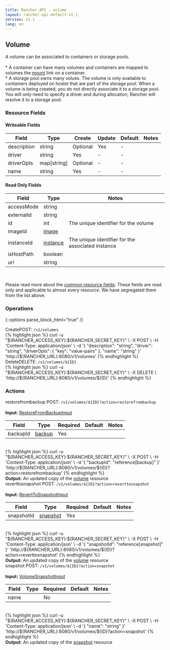 ```yaml
---
title: Rancher API - volume
layout: rancher-api-default-v1.1
version: v1.1
lang: en
---
```


## Volume

A volume can be associated to containers or storage pools. <br><br> * A container can have many volumes and containers are mapped to volumes the [mount]({{site.baseurl}}/rancher/{{page.version}}/{{page.lang}}/api/api-resources/mount/) link on a container. <br> * A storage pool owns many volues. The volume is only available to containers deployed on hostst that are part of the storage pool. When a volume is being created, you do not directly associate it to a storage pool. You will only need to specify a driver and during allocation, Rancher will resolve it to a storage pool.

### Resource Fields

#### Writeable Fields

Field | Type | Create | Update | Default | Notes
---|---|---|---|---|---
description | string | Optional | Yes | - | 
driver | string | Yes | - | - | 
driverOpts | map[string] | Optional | - | - | 
name | string | Yes | - | - | 


#### Read Only Fields

Field | Type   | Notes
---|---|---
accessMode | string  | 
externalId | string  | 
id | int  | The unique identifier for the volume
imageId | [image]({{site.baseurl}}/rancher/{{page.version}}/{{page.lang}}/api/api-resources/image/)  | 
instanceId | [instance]({{site.baseurl}}/rancher/{{page.version}}/{{page.lang}}/api/api-resources/instance/)  | The unique identifier for the associated instance
isHostPath | boolean  | 
uri | string  | 


<br>

Please read more about the [common resource fields]({{site.baseurl}}/rancher/{{page.version}}/{{page.lang}}/api/common/). These fields are read only and applicable to almost every resource. We have segregated them from the list above.

### Operations
{::options parse_block_html="true" /}
<a id="create"></a>
<div class="action"><span class="header">Create<span class="headerright">POST:  <code>/v1/volumes</code></span></span>
<div class="action-contents"> {% highlight json %}
curl -u "${RANCHER_ACCESS_KEY}:${RANCHER_SECRET_KEY}" \
-X POST \
-H 'Content-Type: application/json' \
-d '{
	"description": "string",
	"driver": "string",
	"driverOpts": {
		"key": "value-pairs"
	},
	"name": "string"
}' 'http://${RANCHER_URL}:8080/v1/volumes'
{% endhighlight %}
</div></div>
<a id="delete"></a>
<div class="action"><span class="header">Delete<span class="headerright">DELETE:  <code>/v1/volumes/${ID}</code></span></span>
<div class="action-contents"> {% highlight json %}
curl -u "${RANCHER_ACCESS_KEY}:${RANCHER_SECRET_KEY}" \
-X DELETE \
'http://${RANCHER_URL}:8080/v1/volumes/${ID}'
{% endhighlight %}
</div></div>



### Actions

<div class="action" id="restorefrombackup">
<span class="header">
restorefrombackup
<span class="headerright">POST:  <code>/v1/volumes/${ID}?action=restorefrombackup</code></span></span>
<div class="action-contents">

<br>
<span class="input">
<strong>Input:</strong> <a href="{{site.baseurl}}/rancher/{{page.version}}/{{page.lang}}/api/api-resources/restoreFromBackupInput/">RestoreFromBackupInput</a></span>

Field | Type | Required | Default | Notes
---|---|---|---|---
backupId | [backup]({{site.baseurl}}/rancher/{{page.version}}/{{page.lang}}/api/api-resources/backup/) | Yes |  | <br>

<br>
{% highlight json %}
curl -u "${RANCHER_ACCESS_KEY}:${RANCHER_SECRET_KEY}" \
-X POST \
-H 'Content-Type: application/json' \
-d '{
	"backupId": "reference[backup]"
}' 'http://${RANCHER_URL}:8080/v1/volumes/${ID}?action=restorefrombackup'
{% endhighlight %}
<br>
<span class="output"><strong>Output:</strong> An updated copy of the <a href="{{site.baseurl}}/rancher/{{page.version}}/{{page.lang}}/api/api-resources/volume/">volume</a> resource</span>
</div></div>

<div class="action" id="reverttosnapshot">
<span class="header">
reverttosnapshot
<span class="headerright">POST:  <code>/v1/volumes/${ID}?action=reverttosnapshot</code></span></span>
<div class="action-contents">

<br>
<span class="input">
<strong>Input:</strong> <a href="{{site.baseurl}}/rancher/{{page.version}}/{{page.lang}}/api/api-resources/revertToSnapshotInput/">RevertToSnapshotInput</a></span>

Field | Type | Required | Default | Notes
---|---|---|---|---
snapshotId | [snapshot]({{site.baseurl}}/rancher/{{page.version}}/{{page.lang}}/api/api-resources/snapshot/) | Yes |  | <br>

<br>
{% highlight json %}
curl -u "${RANCHER_ACCESS_KEY}:${RANCHER_SECRET_KEY}" \
-X POST \
-H 'Content-Type: application/json' \
-d '{
	"snapshotId": "reference[snapshot]"
}' 'http://${RANCHER_URL}:8080/v1/volumes/${ID}?action=reverttosnapshot'
{% endhighlight %}
<br>
<span class="output"><strong>Output:</strong> An updated copy of the <a href="{{site.baseurl}}/rancher/{{page.version}}/{{page.lang}}/api/api-resources/volume/">volume</a> resource</span>
</div></div>

<div class="action" id="snapshot">
<span class="header">
snapshot
<span class="headerright">POST:  <code>/v1/volumes/${ID}?action=snapshot</code></span></span>
<div class="action-contents">

<br>
<span class="input">
<strong>Input:</strong> <a href="{{site.baseurl}}/rancher/{{page.version}}/{{page.lang}}/api/api-resources/volumeSnapshotInput/">VolumeSnapshotInput</a></span>

Field | Type | Required | Default | Notes
---|---|---|---|---
name |  | No |  | <br>

<br>
{% highlight json %}
curl -u "${RANCHER_ACCESS_KEY}:${RANCHER_SECRET_KEY}" \
-X POST \
-H 'Content-Type: application/json' \
-d '{
	"name": "string"
}' 'http://${RANCHER_URL}:8080/v1/volumes/${ID}?action=snapshot'
{% endhighlight %}
<br>
<span class="output"><strong>Output:</strong> An updated copy of the <a href="{{site.baseurl}}/rancher/{{page.version}}/{{page.lang}}/api/api-resources/snapshot/">snapshot</a> resource</span>
</div></div>


